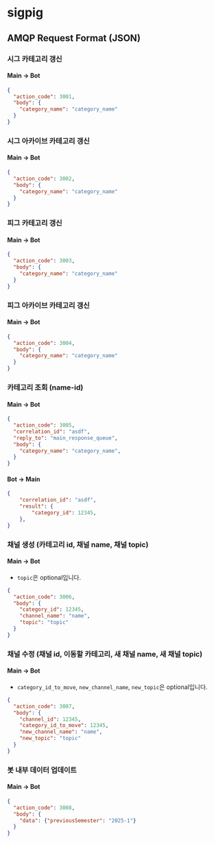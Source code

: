 # sigpig

## AMQP Request Format (JSON)

### 시그 카테고리 갱신

#### Main -> Bot

```json
{
  "action_code": 3001,
  "body": {
    "category_name": "category_name"
  }
}
```

### 시그 아카이브 카테고리 갱신

#### Main -> Bot

```json
{
  "action_code": 3002,
  "body": {
    "category_name": "category_name"
  }
}
```

### 피그 카테고리 갱신

#### Main -> Bot

```json
{
  "action_code": 3003,
  "body": {
    "category_name": "category_name"
  }
}
```

### 피그 아카이브 카테고리 갱신

#### Main -> Bot

```json
{
  "action_code": 3004,
  "body": {
    "category_name": "category_name"
  }
}
```


### 카테고리 조회 (name-id)

#### Main -> Bot

```json
{
  "action_code": 3005,
  "correlation_id": "asdf",
  "reply_to": "main_response_queue",
  "body": {
    "category_name": "category_name",
  }
}
```

#### Bot -> Main

```json
{
    "correlation_id": "asdf",
    "result": {
        "category_id": 12345,
    },
}
```


### 채널 생성 (카테고리 id, 채널 name, 채널 topic)

#### Main -> Bot

* `topic`은 optional입니다.
```json
{
  "action_code": 3006,
  "body": {
    "category_id": 12345,
    "channel_name": "name",
    "topic": "topic"
  }
}
```

### 채널 수정 (채널 id, 이동할 카테고리, 새 채널 name, 새 채널 topic)

#### Main -> Bot

* `category_id_to_move`, `new_channel_name`, `new_topic`은 optional입니다.
```json
{
  "action_code": 3007,
  "body": {
    "channel_id": 12345,
    "category_id_to_move": 12345,
    "new_channel_name": "name",
    "new_topic": "topic"
  }
}
```

### 봇 내부 데이터 업데이트

#### Main -> Bot

```json
{
  "action_code": 3008,
  "body": {
    "data": {"previousSemester": "2025-1"}
  }
}
```

